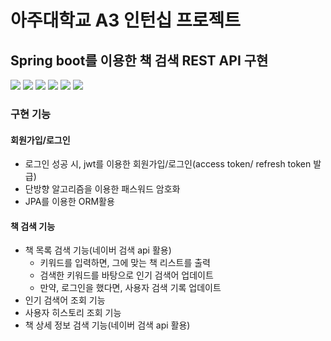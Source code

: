 # 아주대학교 A3 인턴십 프로젝트

## Spring boot를 이용한 책 검색 REST API 구현
<img src="https://img.shields.io/badge/java-007396?style=for-the-badge&logo=java&logoColor=white">
<img src="https://img.shields.io/badge/springboot-6DB33F?style=for-the-badge&logo=springboot&logoColor=white">
<img src="https://img.shields.io/badge/SWAGGER2-6DB33F?style=for-the-badge&logo=swagger&logoColor=white">
<img src="https://img.shields.io/badge/gradle-02303A?style=for-the-badge&logo=gradle&logoColor=white">
<img src="https://img.shields.io/badge/Jenkins-D24939?style=for-the-badge&logo=Jenkins&logoColor=white">
<img src="https://img.shields.io/badge/Docker-007396?style=for-the-badge&logo=docker&logoColor=white">



### 구현 기능

#### 회원가입/로그인

- 로그인 성공 시, jwt를 이용한 회원가입/로그인(access token/ refresh token 발급)
- 단방향 알고리즘을 이용한 패스워드 암호화
- JPA를 이용한 ORM활용

#### 책 검색 기능

- 책 목록 검색 기능(네이버 검색 api 활용)
    - 키워드를 입력하면, 그에 맞는 책 리스트를 출력
    - 검색한 키워드를 바탕으로 인기 검색어 업데이트
    - 만약, 로그인을 했다면, 사용자 검색 기록 업데이트
- 인기 검색어 조회 기능
- 사용자 히스토리 조회 기능
- 책 상세 정보 검색 기능(네이버 검색 api 활용)